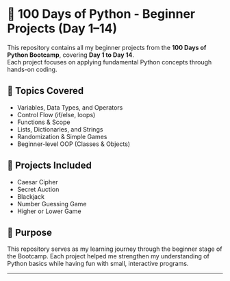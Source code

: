 # 🐍 100 Days of Python - Beginner Projects (Day 1–14)

This repository contains all my beginner projects from the **100 Days of Python Bootcamp**, covering **Day 1 to Day 14**.  
Each project focuses on applying fundamental Python concepts through hands-on coding.

## 📌 Topics Covered
- Variables, Data Types, and Operators  
- Control Flow (if/else, loops)  
- Functions & Scope  
- Lists, Dictionaries, and Strings  
- Randomization & Simple Games  
- Beginner-level OOP (Classes & Objects)

## 🚀 Projects Included
- Caesar Cipher  
- Secret Auction  
- Blackjack  
- Number Guessing Game  
- Higher or Lower Game  

## 🎯 Purpose
This repository serves as my learning journey through the beginner stage of the Bootcamp. Each project helped me strengthen my understanding of Python basics while having fun with small, interactive programs.

---
